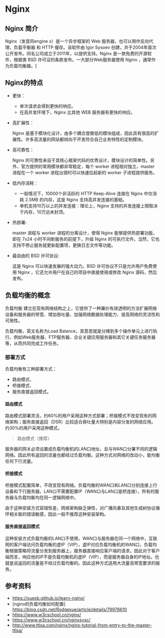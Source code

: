 # Nginx
## Nginx 简介
Nginx（发音同engine x）是一个异步框架的 Web 服务器，也可以用作反向代理，负载平衡器 和 HTTP 缓存。该软件由 Igor Sysoev 创建，并于2004年首次公开发布。同名公司成立于2011年，以提供支持。Nginx 是一款免费的开源软件，根据类 BSD 许可证的条款发布。一大部分Web服务器使用 Nginx ，通常作为负载均衡器。[

## Nginx的特点 
- 更快：

    - 单次请求会得到更快的响应。
    - 在高并发环境下，Nginx 比其他 WEB 服务器有更快的响应。

- 高扩展性：

    Nginx 是基于模块化设计，由多个耦合度极低的模块组成，因此具有很高的扩展性。许多高流量的网站都倾向于开发符合自己业务特性的定制模块。

- 高可靠性：

    Nginx 的可靠性来自于其核心框架代码的优秀设计，模块设计的简单性。另外，官方提供的常用模块都非常稳定，每个 worker 进程相对独立，master 进程在一个 worker 进程出错时可以快速拉起新的 worker 子进程提供服务。

- 低内存消耗：

    - 一般情况下，10000个非活跃的 HTTP Keep-Alive 连接在 Nginx 中仅消耗 2.5MB 的内存，这是 Nginx 支持高并发连接的基础。
    - 单机支持10万以上的并发连接：理论上，Nginx 支持的并发连接上限取决于内存，10万远未封顶。

- 热部署:

    master 进程与 worker 进程的分离设计，使得 Nginx 能够提供热部署功能，即在 7x24 小时不间断服务的前提下，升级 Nginx 的可执行文件。当然，它也支持不停止服务就更新配置项，更换日志文件等功能。
- 最自由的 BSD 许可协议:

    这是 Nginx 可以快速发展的强大动力。BSD 许可协议不只是允许用户免费使用 Nginx ，它还允许用户在自己的项目中直接使用或修改 Nginx 源码，然后发布。


## 负载均衡的概念
负载均衡 建立在现有网络结构之上，它提供了一种廉价有效透明的方法扩展网络设备和服务器的带宽、增加吞吐量、加强网络数据处理能力、提高网络的灵活性和可用性。

负载均衡，英文名称为Load Balance，其意思就是分摊到多个操作单元上进行执行，例如Web服务器、FTP服务器、企业关键应用服务器和其它关键任务服务器等，从而共同完成工作任务。
### 部署方式
负载均衡有三种部署方式：
- 路由模式、
- 桥接模式、
- 服务直接返回模式。
#### 路由模式
路由模式部署灵活，约60%的用户采用这种方式部署；桥接模式不改变现有的网络架构；服务直接返回（DSR）比较适合吞吐量大特别是内容分发的网络应用。约30%的用户采用这种模式。
> 路由模式（推荐）

服务器的网关必须设置成负载均衡机的LAN口地址，且与WAN口分署不同的逻辑网络。因此所有返回的流量也都经过负载均衡。这种方式对网络的改动小，能均衡任何下行流量。
#### 桥接模式
桥接模式配置简单，不改变现有网络。负载均衡的WAN口和LAN口分别连接上行设备和下行服务器。LAN口不需要配置IP（WAN口与LAN口是桥连接），所有的服务器与负载均衡均在同一逻辑网络中。

由于这种安装方式容错性差，网络架构缺乏弹性，对广播风暴及其他生成树协议循环相关联的错误敏感，因此一般不推荐这种安装架构。
#### 服务直接返回模式
这种安装方式负载均衡的LAN口不使用，WAN口与服务器在同一个网络中，互联网的客户端访问负载均衡的虚IP（VIP），虚IP对应负载均衡机的WAN口，负载均衡根据策略将流量分发到服务器上，服务器直接响应客户端的请求。因此对于客户端而言，响应他的IP不是负载均衡机的虚IP（VIP），而是服务器自身的IP地址。也就是说返回的流量是不经过负载均衡的。因此这种方式适用大流量高带宽要求的服务。

## 参考资料
* https://xuexb.github.io/learn-nginx/
* [nginx的负载均衡如何配置] https://blog.csdn.net/Rodgexue/article/details/79976610
* https://www.w3cschool.cn/nginx/
* https://www.w3cschool.cn/nginxsysc/
* http://www.ttlsa.com/nginx/nginx-tutorial-from-entry-to-the-master-ttlsa/
